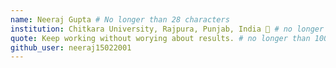 ```yaml
---
name: Neeraj Gupta # No longer than 28 characters
institution: Chitkara University, Rajpura, Punjab, India 🚩 # no longer than 58 characters
quote: Keep working without worying about results. # no longer than 100 characters, avoid using quotes(") to guarantee the format remains the same.
github_user: neeraj15022001
---
```

